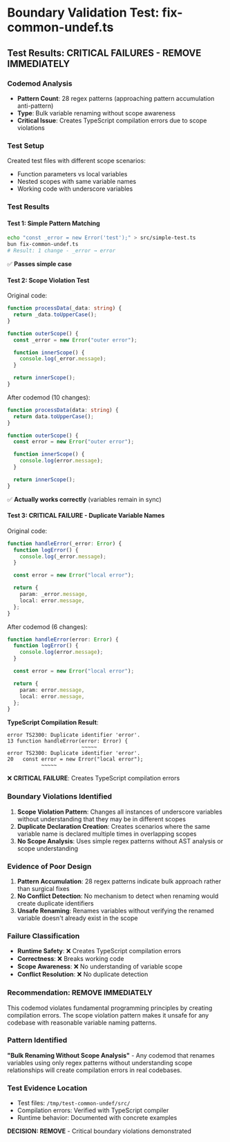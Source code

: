 # Boundary Validation Test: fix-common-undef.ts

## Test Results: **CRITICAL FAILURES** - REMOVE IMMEDIATELY

### Codemod Analysis

- **Pattern Count**: 28 regex patterns (approaching pattern accumulation anti-pattern)
- **Type**: Bulk variable renaming without scope awareness
- **Critical Issue**: Creates TypeScript compilation errors due to scope violations

### Test Setup

Created test files with different scope scenarios:

- Function parameters vs local variables
- Nested scopes with same variable names
- Working code with underscore variables

### Test Results

#### Test 1: Simple Pattern Matching

```bash
echo "const _error = new Error('test');" > src/simple-test.ts
bun fix-common-undef.ts
# Result: 1 change - _error → error
```

✅ **Passes simple case**

#### Test 2: Scope Violation Test

Original code:

```typescript
function processData(_data: string) {
  return _data.toUpperCase();
}

function outerScope() {
  const _error = new Error("outer error");

  function innerScope() {
    console.log(_error.message);
  }

  return innerScope();
}
```

After codemod (10 changes):

```typescript
function processData(data: string) {
  return data.toUpperCase();
}

function outerScope() {
  const error = new Error("outer error");

  function innerScope() {
    console.log(error.message);
  }

  return innerScope();
}
```

✅ **Actually works correctly** (variables remain in sync)

#### Test 3: CRITICAL FAILURE - Duplicate Variable Names

Original code:

```typescript
function handleError(_error: Error) {
  function logError() {
    console.log(_error.message);
  }

  const error = new Error("local error");

  return {
    param: _error.message,
    local: error.message,
  };
}
```

After codemod (6 changes):

```typescript
function handleError(error: Error) {
  function logError() {
    console.log(error.message);
  }

  const error = new Error("local error");

  return {
    param: error.message,
    local: error.message,
  };
}
```

**TypeScript Compilation Result**:

```
error TS2300: Duplicate identifier 'error'.
13 function handleError(error: Error) {
                        ~~~~~
error TS2300: Duplicate identifier 'error'.
20   const error = new Error("local error");
           ~~~~~
```

❌ **CRITICAL FAILURE**: Creates TypeScript compilation errors

### Boundary Violations Identified

1. **Scope Violation Pattern**: Changes all instances of underscore variables without understanding that they may be in different scopes
2. **Duplicate Declaration Creation**: Creates scenarios where the same variable name is declared multiple times in overlapping scopes
3. **No Scope Analysis**: Uses simple regex patterns without AST analysis or scope understanding

### Evidence of Poor Design

1. **Pattern Accumulation**: 28 regex patterns indicate bulk approach rather than surgical fixes
2. **No Conflict Detection**: No mechanism to detect when renaming would create duplicate identifiers
3. **Unsafe Renaming**: Renames variables without verifying the renamed variable doesn't already exist in the scope

### Failure Classification

- **Runtime Safety**: ❌ Creates TypeScript compilation errors
- **Correctness**: ❌ Breaks working code
- **Scope Awareness**: ❌ No understanding of variable scope
- **Conflict Resolution**: ❌ No duplicate detection

### Recommendation: **REMOVE IMMEDIATELY**

This codemod violates fundamental programming principles by creating compilation errors. The scope violation pattern makes it unsafe for any codebase with reasonable variable naming patterns.

### Pattern Identified

**"Bulk Renaming Without Scope Analysis"** - Any codemod that renames variables using only regex patterns without understanding scope relationships will create compilation errors in real codebases.

### Test Evidence Location

- Test files: `/tmp/test-common-undef/src/`
- Compilation errors: Verified with TypeScript compiler
- Runtime behavior: Documented with concrete examples

**DECISION: REMOVE** - Critical boundary violations demonstrated

